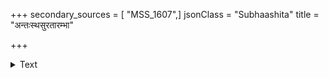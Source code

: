 +++
secondary_sources = [ "MSS_1607",]
jsonClass = "Subhaashita"
title = "अन्तःस्थसुरतारम्भा"

+++

<details><summary>Text</summary>

अन्तःस्थसुरतारम्भा भिलाषमपि गोपयत्।  
अन्योन्यं मिथुनं वेत्ति नेत्रे दृष्ट्वैव चञ्चले॥
</details>
